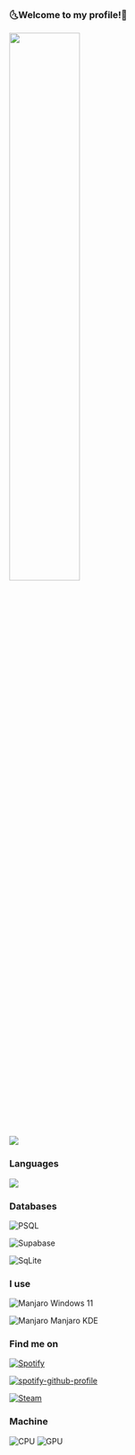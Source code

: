 ### 🌜Welcome to my profile!🌛
<img src="https://gifdb.com/images/high/initial-d-takumi-fujiwara-sipping-juice-j4housg25grvvp05.webp" width=50% height=50%>

 ![](https://komarev.com/ghpvc/?username=KXRXH&style=for-the-badge&color=grey)

### Languages
<img src="https://github-readme-stats.vercel.app/api/top-langs/?username=KXRXH&layout=compact&theme=midnight-purple&show_icons=true&langs_count=10" />

### Databases
![PSQL](https://img.shields.io/badge/PostgreSQL-316192?style=for-the-badge&logo=postgresql&logoColor=white)

![Supabase](https://img.shields.io/badge/Supabase-181818?style=for-the-badge&logo=supabase&logoColor=white)

![SqLite](https://img.shields.io/badge/SQLite-07405E?style=for-the-badge&logo=sqlite&logoColor=white)

### I use
![Manjaro](https://img.shields.io/badge/--000?&logo=windows) Windows 11

![Manjaro](https://img.shields.io/badge/--000?&logo=manjaro) Manjaro KDE

### Find me on
[![Spotify](https://img.shields.io/badge/Spotify-1ED760?&style=for-the-badge&logo=spotify&logoColor=white)](https://open.spotify.com/user/wcg8zdnlk0f3sjo435oz8ufgu)

[![spotify-github-profile](https://spotify-github-profile.vercel.app/api/view?uid=wcg8zdnlk0f3sjo435oz8ufgu&cover_image=true&theme=novatorem&show_offline=true&background_color=121212&interchange=false&bar_color=1c71d8&bar_color_cover=false)](https://spotify-github-profile.vercel.app/api/view?uid=wcg8zdnlk0f3sjo435oz8ufgu&redirect=true)

[![Steam](https://img.shields.io/badge/Steam-000000?style=for-the-badge&logo=steam&logoColor=white)](https://steamcommunity.com/id/KXRXH)

### Machine
![CPU](https://img.shields.io/badge/Intel-Core_i7_10700K-0071C5?style=for-the-badge&logo=intel&logoColor=white)
![GPU](https://img.shields.io/badge/NVIDIA-RTX3080-76B900?style=for-the-badge&logo=nvidia&logoColor=white)
<!--
**KXRXH/KXRXH** is a ✨ _special_ ✨ repository because its `README.md` (this file) appears on your GitHub profile.

Here are some ideas to get you started:

- 🔭 I’m currently working on ...
- 🌱 I’m currently learning ...
- 👯 I’m looking to collaborate on ...
- 🤔 I’m looking for help with ...
- 💬 Ask me about ...
- 📫 How to reach me: ...
- 😄 Pronouns: ...
- ⚡ Fun fact: ...
-->
